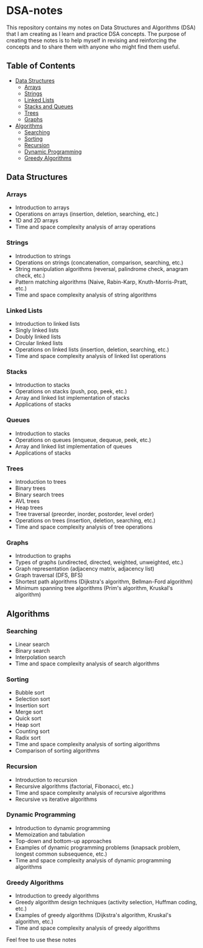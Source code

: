 # DSA-notes

This repository contains my notes on Data Structures and Algorithms (DSA) that I am creating as I learn and practice DSA concepts. The purpose of creating these notes is to help myself in revising and reinforcing the concepts and to share them with anyone who might find them useful.

## Table of Contents

- [Data Structures](#Data-Structures)
  - [Arrays](#Arrays)
  - [Strings](#Strings)
  - [Linked Lists](#Linked-Lists)
  - [Stacks and Queues](#stacks-and-queues)
  - [Trees](#trees)
  - [Graphs](#graphs)
- [Algorithms](#algorithms)
  - [Searching](#searching)
  - [Sorting](#sorting)
  - [Recursion](#recursion)
  - [Dynamic Programming](#dynamic-programming)
  - [Greedy Algorithms](#greedy-algorithms)

## Data Structures

### Arrays

- Introduction to arrays
- Operations on arrays (insertion, deletion, searching, etc.)
- 1D and 2D arrays
- Time and space complexity analysis of array operations

### Strings

- Introduction to strings
- Operations on strings (concatenation, comparison, searching, etc.)
- String manipulation algorithms (reversal, palindrome check, anagram check, etc.)
- Pattern matching algorithms (Naive, Rabin-Karp, Knuth-Morris-Pratt, etc.)
- Time and space complexity analysis of string algorithms

### Linked Lists

- Introduction to linked lists
- Singly linked lists
- Doubly linked lists
- Circular linked lists
- Operations on linked lists (insertion, deletion, searching, etc.)
- Time and space complexity analysis of linked list operations

### Stacks

- Introduction to stacks
- Operations on stacks (push, pop, peek, etc.)
- Array and linked list implementation of stacks
- Applications of stacks

### Queues

- Introduction to stacks
- Operations on queues (enqueue, dequeue, peek, etc.)
- Array and linked list implementation of queues
- Applications of stacks

### Trees

- Introduction to trees
- Binary trees
- Binary search trees
- AVL trees
- Heap trees
- Tree traversal (preorder, inorder, postorder, level order)
- Operations on trees (insertion, deletion, searching, etc.)
- Time and space complexity analysis of tree operations

### Graphs

- Introduction to graphs
- Types of graphs (undirected, directed, weighted, unweighted, etc.)
- Graph representation (adjacency matrix, adjacency list)
- Graph traversal (DFS, BFS)
- Shortest path algorithms (Dijkstra's algorithm, Bellman-Ford algorithm)
- Minimum spanning tree algorithms (Prim's algorithm, Kruskal's algorithm)

## Algorithms

### Searching

- Linear search
- Binary search
- Interpolation search
- Time and space complexity analysis of search algorithms

### Sorting

- Bubble sort
- Selection sort
- Insertion sort
- Merge sort
- Quick sort
- Heap sort
- Counting sort
- Radix sort
- Time and space complexity analysis of sorting algorithms
- Comparison of sorting algorithms

### Recursion

- Introduction to recursion
- Recursive algorithms (factorial, Fibonacci, etc.)
- Time and space complexity analysis of recursive algorithms
- Recursive vs iterative algorithms

### Dynamic Programming

- Introduction to dynamic programming
- Memoization and tabulation
- Top-down and bottom-up approaches
- Examples of dynamic programming problems (knapsack problem, longest common subsequence, etc.)
- Time and space complexity analysis of dynamic programming algorithms

### Greedy Algorithms

- Introduction to greedy algorithms
- Greedy algorithm design techniques (activity selection, Huffman coding, etc.)
- Examples of greedy algorithms (Dijkstra's algorithm, Kruskal's algorithm, etc.)
- Time and space complexity analysis of greedy algorithms

Feel free to use these notes

